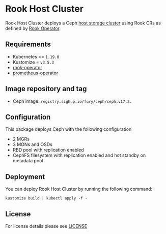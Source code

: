 # Rook Host Cluster

<!-- <KFD-DOCS> -->

Rook Host Cluster deploys a Ceph [host storage cluster](https://rook.io/docs/rook/v1.10/CRDs/Cluster/host-cluster/) using Rook CRs as defined by [Rook Operator](../rook-operator).

## Requirements

- Kubernetes >= `1.19.0`
- Kustomize = `v3.5.3`
- [rook-operator](../rook-operator)
- [prometheus-operator](https://github.com/sighupio/fury-kubernetes-monitoring/tree/main/katalog/prometheus-operator)

## Image repository and tag

* Ceph image: `registry.sighup.io/fury/ceph/ceph:v17.2.`

## Configuration
This package deploys Ceph with the following configuration
- 2 MGRs
- 3 MONs and OSDs
- RBD pool with replication enabled
- CephFS filesystem with replication enabled and hot standby on metadata pool

## Deployment

You can deploy Rook Host Cluster by running the following command:

```shell
kustomize build | kubectl apply -f -
```

<!-- </KFD-DOCS> -->

## License

For license details please see [LICENSE](../../LICENSE)
